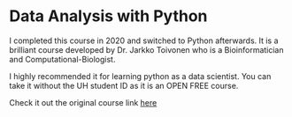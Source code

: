 # Data Analysis with Python

I completed this course in 2020 and switched to Python afterwards. It is a brilliant course developed by Dr. Jarkko Toivonen who is a Bioinformatician and Computational-Biologist. 

I highly recommended it for learning python as a data scientist. You can take it without the UH student ID as it is an OPEN FREE course. 

Check it out the original course link [here](https://csmastersuh.github.io/data_analysis_with_python_2020/)
